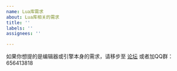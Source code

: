 ```yaml
---
name: Lua库需求
about: Lua库相关的需求
title: ''
labels: ''
assignees: ''

---
```


如果你想提的是编辑器或引擎本身的需求，请移步至 [论坛](https://create-bbs.reckfeng.com/forum.php?mod=forumdisplay&fid=25) 或者加QQ群：656413818
